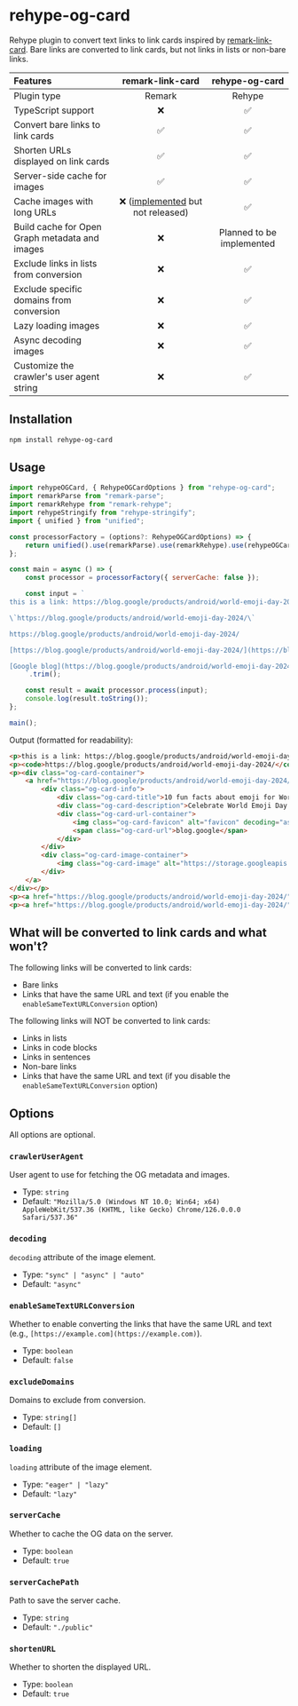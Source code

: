 # rehype-og-card

Rehype plugin to convert text links to link cards inspired by [remark-link-card](https://github.com/gladevise/remark-link-card). Bare links are converted to link cards, but not links in lists or non-bare links.

| Features                                       |                                     remark-link-card                                      |      rehype-og-card       |
| :--------------------------------------------- | :---------------------------------------------------------------------------------------: | :-----------------------: |
| Plugin type                                    |                                          Remark                                           |          Rehype           |
| TypeScript support                             |                                             ❌                                             |             ✅             |
| Convert bare links to link cards               |                                             ✅                                             |             ✅             |
| Shorten URLs displayed on link cards           |                                             ✅                                             |             ✅             |
| Server-side cache for images                   |                                             ✅                                             |             ✅             |
| Cache images with long URLs                    | ❌ ([implemented](https://github.com/gladevise/remark-link-card/pull/16) but not released) |             ✅             |
| Build cache for Open Graph metadata and images |                                             ❌                                             | Planned to be implemented |
| Exclude links in lists from conversion         |                                             ❌                                             |             ✅             |
| Exclude specific domains from conversion       |                                             ❌                                             |             ✅             |
| Lazy loading images                            |                                             ❌                                             |             ✅             |
| Async decoding images                          |                                             ❌                                             |             ✅             |
| Customize the crawler's user agent string      |                                             ❌                                             |             ✅             |

## Installation

```sh
npm install rehype-og-card
```

## Usage

```js
import rehypeOGCard, { RehypeOGCardOptions } from "rehype-og-card";
import remarkParse from "remark-parse";
import remarkRehype from "remark-rehype";
import rehypeStringify from "rehype-stringify";
import { unified } from "unified";

const processorFactory = (options?: RehypeOGCardOptions) => {
    return unified().use(remarkParse).use(remarkRehype).use(rehypeOGCard, options).use(rehypeStringify);
};

const main = async () => {
    const processor = processorFactory({ serverCache: false });

    const input = `
this is a link: https://blog.google/products/android/world-emoji-day-2024/

\`https://blog.google/products/android/world-emoji-day-2024/\`

https://blog.google/products/android/world-emoji-day-2024/

[https://blog.google/products/android/world-emoji-day-2024/](https://blog.google/products/android/world-emoji-day-2024/)

[Google blog](https://blog.google/products/android/world-emoji-day-2024/)
    `.trim();

    const result = await processor.process(input);
    console.log(result.toString());
};

main();
```

Output (formatted for readability):

```html
<p>this is a link: https://blog.google/products/android/world-emoji-day-2024/</p>
<p><code>https://blog.google/products/android/world-emoji-day-2024/</code></p>
<p><div class="og-card-container">
    <a href="https://blog.google/products/android/world-emoji-day-2024/">
        <div class="og-card-info">
            <div class="og-card-title">10 fun facts about emoji for World Emoji Day</div>
            <div class="og-card-description">Celebrate World Emoji Day with Google, and check out what’s new for Emoji Kitchen.</div>
            <div class="og-card-url-container">
                <img class="og-card-favicon" alt="favicon" decoding="async" height="16" loading="lazy" src="https://www.google.com/s2/favicons?domain=blog.google" width="16">
                <span class="og-card-url">blog.google</span>
            </div>
        </div>
        <div class="og-card-image-container">
            <img class="og-card-image" alt="https://storage.googleapis.com/gweb-uniblog-publish-prod/images/world_emoji_day_v2_1.width-1300.png" decoding="async" loading="lazy" src="https://storage.googleapis.com/gweb-uniblog-publish-prod/images/world_emoji_day_v2_1.width-1300.png">
        </div>
    </a>
</div></p>
<p><a href="https://blog.google/products/android/world-emoji-day-2024/">https://blog.google/products/android/world-emoji-day-2024/</a></p>
<p><a href="https://blog.google/products/android/world-emoji-day-2024/">Google blog</a></p>
```

## What will be converted to link cards and what won't?

The following links will be converted to link cards:

- Bare links
- Links that have the same URL and text (if you enable the `enableSameTextURLConversion` option)

The following links will NOT be converted to link cards:

- Links in lists
- Links in code blocks
- Links in sentences
- Non-bare links
- Links that have the same URL and text (if you disable the `enableSameTextURLConversion` option)

## Options

All options are optional.

### `crawlerUserAgent`

User agent to use for fetching the OG metadata and images.

- Type: `string`
- Default: `"Mozilla/5.0 (Windows NT 10.0; Win64; x64) AppleWebKit/537.36 (KHTML, like Gecko) Chrome/126.0.0.0 Safari/537.36"`

### `decoding`

`decoding` attribute of the image element.

- Type: `"sync" | "async" | "auto"`
- Default: `"async"`

### `enableSameTextURLConversion`

Whether to enable converting the links that have the same URL and text (e.g., `[https://example.com](https://example.com)`).

- Type: `boolean`
- Default: `false`

### `excludeDomains`

Domains to exclude from conversion.

- Type: `string[]`
- Default: `[]`

### `loading`

`loading` attribute of the image element.

- Type: `"eager" | "lazy"`
- Default: `"lazy"`

### `serverCache`

Whether to cache the OG data on the server.

- Type: `boolean`
- Default: `true`

### `serverCachePath`

Path to save the server cache.

- Type: `string`
- Default: `"./public"`

### `shortenURL`

Whether to shorten the displayed URL.

- Type: `boolean`
- Default: `true`
